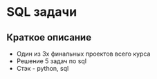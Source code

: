 # SQL задачи

## Краткое описание
- Один из 3х финальных проектов всего курса
- Решение 5 задач по sql
- Стэк - python, sql

